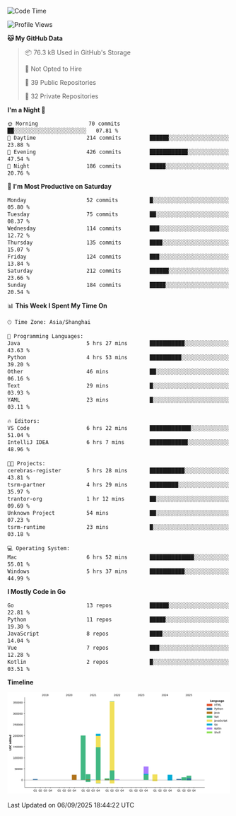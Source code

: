 <!--START_SECTION:waka-->
![Code Time](http://img.shields.io/badge/Code%20Time-4%2C407%20hrs%2022%20mins-blue)

![Profile Views](http://img.shields.io/badge/Profile%20Views-0-blue)

**🐱 My GitHub Data** 

> 📦 76.3 kB Used in GitHub's Storage 
 > 
> 🚫 Not Opted to Hire
 > 
> 📜 39 Public Repositories 
 > 
> 🔑 32 Private Repositories 
 > 
**I'm a Night 🦉** 

```text
🌞 Morning                70 commits          ██░░░░░░░░░░░░░░░░░░░░░░░   07.81 % 
🌆 Daytime                214 commits         ██████░░░░░░░░░░░░░░░░░░░   23.88 % 
🌃 Evening                426 commits         ████████████░░░░░░░░░░░░░   47.54 % 
🌙 Night                  186 commits         █████░░░░░░░░░░░░░░░░░░░░   20.76 % 
```
📅 **I'm Most Productive on Saturday** 

```text
Monday                   52 commits          █░░░░░░░░░░░░░░░░░░░░░░░░   05.80 % 
Tuesday                  75 commits          ██░░░░░░░░░░░░░░░░░░░░░░░   08.37 % 
Wednesday                114 commits         ███░░░░░░░░░░░░░░░░░░░░░░   12.72 % 
Thursday                 135 commits         ████░░░░░░░░░░░░░░░░░░░░░   15.07 % 
Friday                   124 commits         ███░░░░░░░░░░░░░░░░░░░░░░   13.84 % 
Saturday                 212 commits         ██████░░░░░░░░░░░░░░░░░░░   23.66 % 
Sunday                   184 commits         █████░░░░░░░░░░░░░░░░░░░░   20.54 % 
```


📊 **This Week I Spent My Time On** 

```text
🕑︎ Time Zone: Asia/Shanghai

💬 Programming Languages: 
Java                     5 hrs 27 mins       ███████████░░░░░░░░░░░░░░   43.63 % 
Python                   4 hrs 53 mins       ██████████░░░░░░░░░░░░░░░   39.20 % 
Other                    46 mins             ██░░░░░░░░░░░░░░░░░░░░░░░   06.16 % 
Text                     29 mins             █░░░░░░░░░░░░░░░░░░░░░░░░   03.93 % 
YAML                     23 mins             █░░░░░░░░░░░░░░░░░░░░░░░░   03.11 % 

🔥 Editors: 
VS Code                  6 hrs 22 mins       █████████████░░░░░░░░░░░░   51.04 % 
IntelliJ IDEA            6 hrs 7 mins        ████████████░░░░░░░░░░░░░   48.96 % 

🐱‍💻 Projects: 
cerebras-register        5 hrs 28 mins       ███████████░░░░░░░░░░░░░░   43.81 % 
tsrm-partner             4 hrs 29 mins       █████████░░░░░░░░░░░░░░░░   35.97 % 
trantor-org              1 hr 12 mins        ██░░░░░░░░░░░░░░░░░░░░░░░   09.69 % 
Unknown Project          54 mins             ██░░░░░░░░░░░░░░░░░░░░░░░   07.23 % 
tsrm-runtime             23 mins             █░░░░░░░░░░░░░░░░░░░░░░░░   03.18 % 

💻 Operating System: 
Mac                      6 hrs 52 mins       ██████████████░░░░░░░░░░░   55.01 % 
Windows                  5 hrs 37 mins       ███████████░░░░░░░░░░░░░░   44.99 % 
```

**I Mostly Code in Go** 

```text
Go                       13 repos            ██████░░░░░░░░░░░░░░░░░░░   22.81 % 
Python                   11 repos            █████░░░░░░░░░░░░░░░░░░░░   19.30 % 
JavaScript               8 repos             ████░░░░░░░░░░░░░░░░░░░░░   14.04 % 
Vue                      7 repos             ███░░░░░░░░░░░░░░░░░░░░░░   12.28 % 
Kotlin                   2 repos             █░░░░░░░░░░░░░░░░░░░░░░░░   03.51 % 
```



**Timeline**

![Lines of Code chart](https://raw.githubusercontent.com/youtiaoguagua/youtiaoguagua/master/assets/bar_graph.png)


 Last Updated on 06/09/2025 18:44:22 UTC
<!--END_SECTION:waka-->